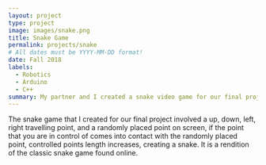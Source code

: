 ```yaml
---
layout: project
type: project
image: images/snake.png
title: Snake Game
permalink: projects/snake
# All dates must be YYYY-MM-DD format!
date: Fall 2018
labels:
  - Robotics
  - Arduino
  - C++
summary: My partner and I created a snake video game for our final project for ICS 111.
---
```


The snake game that I created for our final project involved a up, down, left, right travelling point, and a randomly placed point on screen, if the point that you are in control of comes into contact with the randomly placed point, controlled points length increases, creating a snake.  It is a rendition of the classic snake game found online.

